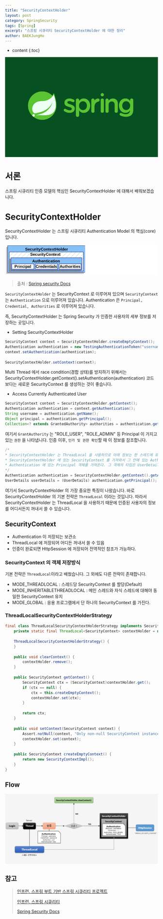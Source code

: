 ```yaml
---
title: "SecurityContextHolder"
layout: post
category: SpringSecurity
tags: [Spring]
excerpt: "스프링 시큐리티 SecurityContextHolder 에 대한 정리"
author: BAEKJungHo
---
```


* content
{:toc}

![logo](/images/posts/logo/SPRING.jpg)

# 서론

스프링 시큐리티 인증 모델의 핵심인 SecurityContextHolder 에 대해서 배워보겠습니다.

# SecurityContextHolder

SecurityContextHolder 는 스프링 시큐리티 Authentication Model 의 핵심(core) 입니다.

![holder](/images/posts/202102/holder.JPG)

> 출처 : [Spring security Docs](https://docs.spring.io/spring-security/site/docs/current/reference/html5)

`SecurityContextHolder` 는 SecurityContext 로 이루어져 있으며 `SecurityContext` 는 `Authentication` 으로 이루어져 있습니다. Authentication 은 `Principal, Credential, Authorities` 로 이루어져 있습니다.

즉, SecurityContextHolder 는 Spring Security 가 인증한 사용자의 세부 정보를 저장하는 곳입니다. 

- Setting SecurityContextHolder

```java
SecurityContext context = SecurityContextHolder.createEmptyContext(); 
Authentication authentication = new TestingAuthenticationToken("username", "password", "ROLE_USER"); 
context.setAuthentication(authentication);

SecurityContextHolder.setContext(context); 
```

Multi Thread 에서 race condition(경합 상태)를 방지하기 위해서는 SecurityContextHolder.getContext().setAuthentication(authentication) 코드 보다는 새로운 SecurityContext 를 생성하는 것이 좋습니다.

- Access Currently Authenticated User 

```java
SecurityContext context = SecurityContextHolder.getContext();
Authentication authentication = context.getAuthentication();
String username = authentication.getName();
Object principal = authentication.getPrincipal();
Collection<? extends GrantedAuthority> authorities = authentication.getAuthorities();
```

여기서 `GrantAuthority` 는 "ROLE_USER", "ROLE_ADMIN" 등 Principal 이 가지고 있는 `권한` 을 나타냅니다. 인증 이후, `인가 및 권한 확인`할 때 이 정보를 참조합니다.

```java
/*
* SecurityContextHolder 는 ThreadLocal 을 사용하므로 아래 정보는 한 스레드에 유지된다.
* SecurityContextHolder 에 있는 SecurityContext 를 가져와서 그 안에 있는 Authentication 을 꺼내오고
* Authentication 에 있는 Principal 객체를 가져온다. 그 객체의 타입은 UserDetails 이다.
*/
Authentication authentication = SecurityContextHolder.getContext().getAuthentication();
UserDetails userDetails = (UserDetails) authentication.getPrincipal();
```

여기서 SecurityContextHolder 의 가장 중요한 특징이 나왔습니다. 바로 SecurityContextHolder 의 기본 전략은 `ThreadLocal` 이라는 것입니다. 따라서 SecurityContextHolder 는 ThreadLocal 을 사용하기 때문에 인증된 사용자의 정보를 어디서든지 꺼내서 쓸 수 있습니다.

## SecurityContext

- Authentication 이 저장되는 보관소
- ThreadLocal 에 저장되어 어디든 꺼내서 쓸 수 있음
- 인증이 완료되면 HttpSession 에 저장되어 전역적인 참조가 가능하다.

### SecurityContext 의 객체 저장방식

기본 전략은 `ThreadLocal`이라고 배웠습니다. 그 외에도 다른 전략이 존재합니다.

- MODE_THREADLOCAL : 스레드당 SecurityContext 를 할당(Default)
- MODE_INHERITABLETHREADLOCAL : 메인 스레드와 자식 스레드에 대해야 동일한 SecurityContext 유지
- MODE_GLOBAL : 응용 프로그램에서 단 하나의 SecurityContext 를 가진다.

### ThreadLocalSecurityContextHolderStrategy

```java
final class ThreadLocalSecurityContextHolderStrategy implements SecurityContextHolderStrategy {
    private static final ThreadLocal<SecurityContext> contextHolder = new ThreadLocal();

    ThreadLocalSecurityContextHolderStrategy() {
    }

    public void clearContext() {
        contextHolder.remove();
    }

    public SecurityContext getContext() {
        SecurityContext ctx = (SecurityContext)contextHolder.get();
        if (ctx == null) {
            ctx = this.createEmptyContext();
            contextHolder.set(ctx);
        }

        return ctx;
    }

    public void setContext(SecurityContext context) {
        Assert.notNull(context, "Only non-null SecurityContext instances are permitted");
        contextHolder.set(context);
    }

    public SecurityContext createEmptyContext() {
        return new SecurityContextImpl();
    }
}
```

## Flow

![holder2](/images/posts/202102/holder2.JPG)


## 참고

> [인프런. 스프링 부트 기반 스프링 시큐리티 프로젝트](#)
>
> [인프런. 스프링 시큐리티](#)
>
> [Spring Security Docs](https://docs.spring.io/spring-security/site/docs/current/reference/html5/#servlet-authentication-form)